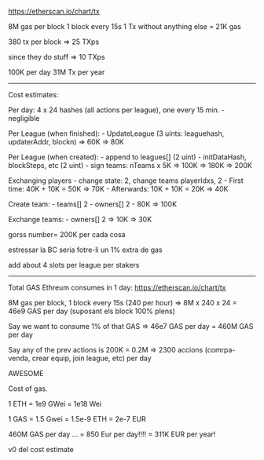 
https://etherscan.io/chart/tx

8M gas per block
1 block every 15s
1 Tx without anything else = 21K gas

380 tx per block => 25 TXps

since they do stuff => 10 TXps

100K per day
31M Tx per year

--------

Cost estimates:

Per day: 4 x 24 hashes (all actions per league), one every 15 min.
	- negligible

Per League (when finished): 
	- UpdateLeague (3 uints: leaguehash, updaterAddr, blockn) => 60K => 80K

Per League (when created): 
	- append to leagues[]  (2 uint)
	- initDataHash, blockSteps, etc (2 uint)
	- sign teams: nTeams x 5K => 100K
	=> 180K => 200K


Exchanging players
	- change state: 2, change teams playerIdxs, 2
	- First time: 40K + 10K = 50K => 70K
	- Afterwards: 10K + 10K = 20K => 40K

Create team:
	- teams[] 2
	- owners[] 2
	- 80K => 100K

Exchange teams:
	- owners[] 2 => 10K => 30K


gorss number= 200K per cada cosa

estressar la BC seria fotre-li un 1% extra de gas


add about 4 slots per league per stakers


--------------------

Total GAS Ethreum consumes in 1 day:
https://etherscan.io/chart/tx

8M gas per block, 1 block every 15s (240 per hour) 
	=> 8M x 240 x 24 = 46e9   GAS per day (suposant els block 100% plens)

Say we want to consume 1% of that GAS => 46e7 GAS per day = 460M GAS per day

Say any of the prev actions is 200K = 0.2M => 2300 accions (comrpa-venda, crear equip, join league, etc) per day

AWESOME

Cost of gas.

1 ETH = 1e9 GWei = 1e18 Wei

1 GAS = 1.5 Gwei = 1.5e-9 ETH = 2e-7 EUR

460M GAS per day ... = 850 Eur per day!!!! = 311K EUR per year!


v0 del cost estimate











	



